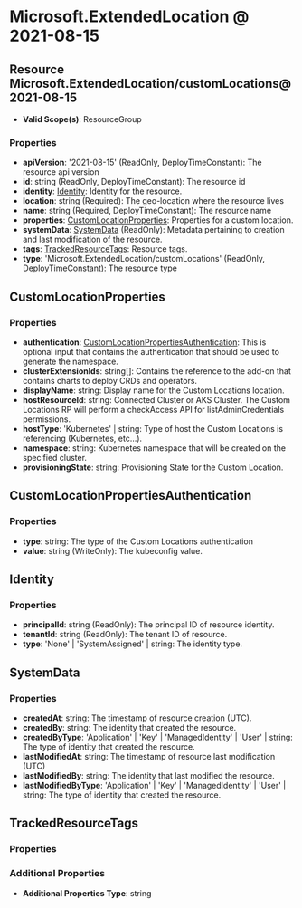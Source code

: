 # Microsoft.ExtendedLocation @ 2021-08-15

## Resource Microsoft.ExtendedLocation/customLocations@2021-08-15
* **Valid Scope(s)**: ResourceGroup
### Properties
* **apiVersion**: '2021-08-15' (ReadOnly, DeployTimeConstant): The resource api version
* **id**: string (ReadOnly, DeployTimeConstant): The resource id
* **identity**: [Identity](#identity): Identity for the resource.
* **location**: string (Required): The geo-location where the resource lives
* **name**: string (Required, DeployTimeConstant): The resource name
* **properties**: [CustomLocationProperties](#customlocationproperties): Properties for a custom location.
* **systemData**: [SystemData](#systemdata) (ReadOnly): Metadata pertaining to creation and last modification of the resource.
* **tags**: [TrackedResourceTags](#trackedresourcetags): Resource tags.
* **type**: 'Microsoft.ExtendedLocation/customLocations' (ReadOnly, DeployTimeConstant): The resource type

## CustomLocationProperties
### Properties
* **authentication**: [CustomLocationPropertiesAuthentication](#customlocationpropertiesauthentication): This is optional input that contains the authentication that should be used to generate the namespace.
* **clusterExtensionIds**: string[]: Contains the reference to the add-on that contains charts to deploy CRDs and operators.
* **displayName**: string: Display name for the Custom Locations location.
* **hostResourceId**: string: Connected Cluster or AKS Cluster. The Custom Locations RP will perform a checkAccess API for listAdminCredentials permissions.
* **hostType**: 'Kubernetes' | string: Type of host the Custom Locations is referencing (Kubernetes, etc...).
* **namespace**: string: Kubernetes namespace that will be created on the specified cluster.
* **provisioningState**: string: Provisioning State for the Custom Location.

## CustomLocationPropertiesAuthentication
### Properties
* **type**: string: The type of the Custom Locations authentication
* **value**: string (WriteOnly): The kubeconfig value.

## Identity
### Properties
* **principalId**: string (ReadOnly): The principal ID of resource identity.
* **tenantId**: string (ReadOnly): The tenant ID of resource.
* **type**: 'None' | 'SystemAssigned' | string: The identity type.

## SystemData
### Properties
* **createdAt**: string: The timestamp of resource creation (UTC).
* **createdBy**: string: The identity that created the resource.
* **createdByType**: 'Application' | 'Key' | 'ManagedIdentity' | 'User' | string: The type of identity that created the resource.
* **lastModifiedAt**: string: The timestamp of resource last modification (UTC)
* **lastModifiedBy**: string: The identity that last modified the resource.
* **lastModifiedByType**: 'Application' | 'Key' | 'ManagedIdentity' | 'User' | string: The type of identity that created the resource.

## TrackedResourceTags
### Properties
### Additional Properties
* **Additional Properties Type**: string

